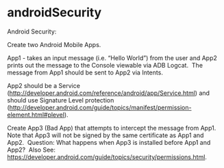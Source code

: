 # androidSecurity
Android Security:  

Create two Android Mobile Apps. 

App1 - takes an input message (i.e. “Hello World”) from the user and App2 prints out the message to the Console viewable via ADB Logcat.  The message from App1 should be sent to App2 via Intents.

App2 should be a Service (http://developer.android.com/reference/android/app/Service.html) and should use Signature Level protection (http://developer.android.com/guide/topics/manifest/permission-element.html#plevel). 

Create App3 (Bad App) that attempts to intercept the message from App1.  Note that App3 will not be signed by the same certificate as App1 and App2.  Question: What happens when App3 is installed before App1 and App2?  Also See:  https://developer.android.com/guide/topics/security/permissions.html.
